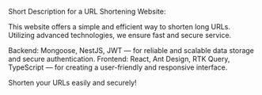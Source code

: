Short Description for a URL Shortening Website:

This website offers a simple and efficient way to shorten long URLs. Utilizing advanced technologies, we ensure fast and secure service.

Backend: Mongoose, NestJS, JWT — for reliable and scalable data storage and secure authentication.
Frontend: React, Ant Design, RTK Query, TypeScript — for creating a user-friendly and responsive interface.

Shorten your URLs easily and securely!

